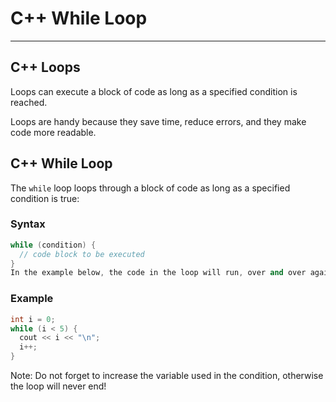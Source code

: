 # C++ While Loop
<hr>

## C++ Loops
Loops can execute a block of code as long as a specified condition is reached. <br>

Loops are handy because they save time, reduce errors, and they make code more readable.<br>

## C++ While Loop
The `while` loop loops through a block of code as long as a specified condition is true:

### Syntax
```c++
while (condition) {
  // code block to be executed
}
In the example below, the code in the loop will run, over and over again, as long as a variable (i) is less than 5:

```
### Example
```c++
int i = 0;
while (i < 5) {
  cout << i << "\n";
  i++;
}
```
Note: Do not forget to increase the variable used in the condition, otherwise the loop will never end!

